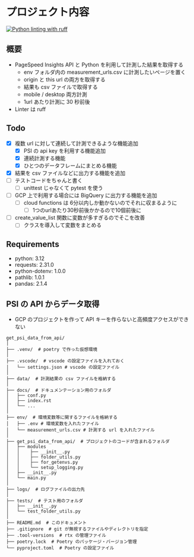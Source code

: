 # プロジェクト内容

[![Python linting with ruff](https://github.com/ksip9012/get-psi-data-from-api/actions/workflows/py-linting-with-ruff-on-actions.yml/badge.svg)](https://github.com/ksip9012/get-psi-data-from-api/actions/workflows/py-linting-with-ruff-on-actions.yml)

## 概要

- PageSpeed Insights API と Python を利用して計測した結果を取得する
    - env フォルダ内の measurement_urls.csv に計測したいページを置く
    - origin と this url の両方を取得する
    - 結果も csv ファイルで取得する
    - mobile / desktop 両方計測
    - 1url あたり計測に 30 秒前後
- Linter は ruff

## Todo

- [x] 複数 url に対して連続して計測できるような機能追加
    - [x] PSI の api key を利用する機能追加
    - [x] 連続計測する機能
    - [x] ひとつのデータフレームにまとめる機能
- [x] 結果を csv ファイルなどに出力する機能を追加
- [ ] テストコードをちゃんと書く
  - [ ] unittest じゃなくて pytest を使う
- [ ] GCP 上で利用する場合には BigQuery に出力する機能を追加
    - [ ] cloud functions は 6分以内しか動かないのでそれに収まるように
        - [ ] 1つのurlあたり30秒前後かかるので10個前後に
- [ ] create_value_list 関数に変数が多すぎるのでそこを改善
    - [ ] クラスを導入して変数をまとめる

## Requirements

- python: 3.12
- requests: 2.31.0
- python-dotenv: 1.0.0
- pathlib: 1.0.1
- pandas: 2.1.4

## PSI の API からデータ取得

- GCP のプロジェクトを作って API キーを作らないと高頻度アクセスができない

```フォルダ構成
get_psi_data_from_api/
│
├── .venv/  # poetry で作った仮想環境
│
├── .vscode/  # vscode の設定ファイルを入れておく
│   └── settings.json # vscode の設定ファイル
│
├── data/  # 計測結果の csv ファイルを格納する
│
├── docs/  # ドキュメンテーション用のフォルダ
│   ├── conf.py
│   ├── index.rst
│   └── ...
│
├── env/  # 環境変数等に関するファイルを格納する
│   ├── .env # 環境変数を入れたファイル
│   └── measurement_urls.csv # 計測する url を入れたファイル
│
├── get_psi_data_from_api/  # プロジェクトのコードが含まれるフォルダ
│   ├── modules
│   │    ├── __init__.py
│   │    ├── folder_utils.py
│   │    ├── for_getenvs.py
│   │    └── setup_logging.py
│   ├── __init__.py
│   └── main.py
│
├── logs/  # ログファイルの出力先
│
├── tests/  # テスト用のフォルダ
│   ├── __init__.py
│   └── test_folder_utils.py
│
├── README.md  # このドキュメント
├── .gitignore  # git が無視するファイルやディレクトリを指定
├── .tool-versions  # rtx の管理ファイル
├── poetry.lock  # Poetry のパッケージ・バージョン管理
└── pyproject.toml  # Poetry の設定ファイル
```

